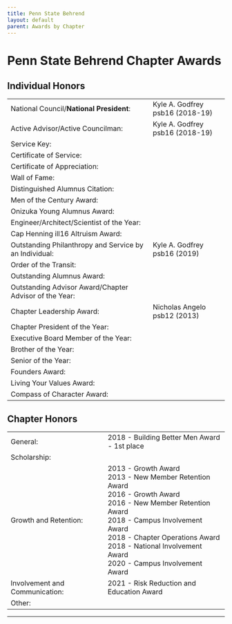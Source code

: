 ```yaml
---
title: Penn State Behrend
layout: default
parent: Awards by Chapter
---
```


<link rel="stylesheet" href="{{ '/assets/css/by_chapter.css' | relative_url }}">

# Penn State Behrend Chapter Awards

## Individual Honors

<table>
<tbody>

<tr>
<td>National Council/<b>National President</b>:</td>
<td>Kyle A. Godfrey psb16 (2018-19)
</td></tr>

<tr>
<td>Active Advisor/Active Councilman:</td>
<td>Kyle A. Godfrey psb16 (2018-19)
</td></tr>

<tr>
<td>Service Key:</td>
<td>
</td></tr>

<tr>
<td>Certificate of Service:</td>
<td>
</td></tr>

<tr>
<td>Certificate of Appreciation:</td>
<td>
</td></tr>

<tr>
<td>Wall of Fame:</td>
<td>
</td></tr>

<tr>
<td>Distinguished Alumnus Citation:</td>
<td>
</td></tr>

<tr>
<td>Men of the Century Award:</td>
<td> 
</td></tr>

<tr>
<td>Onizuka Young Alumnus Award:</td>
<td>
</td></tr>

<tr>
<td>Engineer/Architect/Scientist of the Year:</td>
<td>
</td></tr>

<tr>
<td>Cap Henning ill16 Altruism Award:</td>
<td>
</td></tr>

<tr>
<td>Outstanding Philanthropy and Service by an Individual:</td>
<td>Kyle A. Godfrey psb16 (2019)
</td></tr>

<tr>
<td>Order of the Transit:</td>
<td>
</td></tr>

<tr>
<td>Outstanding Alumnus Award:</td>
<td>
</td></tr>

<tr>
<td>Outstanding Advisor Award/Chapter Advisor of the Year:</td>
<td>
</td></tr>

<tr>
<td>Chapter Leadership Award:</td>
<td>Nicholas Angelo psb12 (2013)
</td></tr>

<tr>
<td>Chapter President of the Year:</td>
<td>
</td></tr>

<tr>
<td>Executive Board Member of the Year:</td>
<td>
</td></tr>

<tr>
<td>Brother of the Year:</td>
<td>
</td></tr>

<tr>
<td>Senior of the Year:</td>
<td>
</td></tr>

<tr>
<td>Founders Award:</td>
<td>
</td></tr>

<tr>
<td>Living Your Values Award:</td>
<td>
</td></tr>

<tr>
<td>Compass of Character Award:</td>
<td>
</td></tr>

</tbody>
</table>

## Chapter Honors

<table>
<tbody>

<tr>
<td>General:</td>
<td>2018 - Building Better Men Award - 1st place
</td></tr>

<tr>
<td>Scholarship:</td>
<td>
</td></tr>

<tr>
<td>Growth and Retention:</td>
<td>2013 - Growth Award
<br>2013 - New Member Retention Award
<br>2016 - Growth Award
<br>2016 - New Member Retention Award
<br>2018 - Campus Involvement Award
<br>2018 - Chapter Operations Award
<br>2018 - National Involvement Award
<br>2020 - Campus Involvement Award
</td></tr>

<tr>
<td>Involvement and Communication:</td>
<td>2021 - Risk Reduction and Education Award

</td></tr>

<tr>
<td>Other:</td>
<td>
</td></tr>

</tbody>
</table>

---

